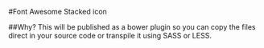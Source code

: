 #Font Awesome Stacked icon

##Why?
This will be published as a bower plugin so you can copy the files direct in your source code or transpile it using SASS or LESS.